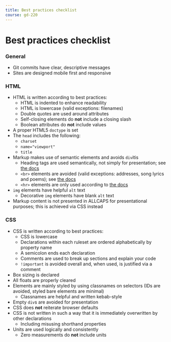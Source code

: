 ```yaml
---
title: Best practices checklist
course: gd-220
---
```


Best practices checklist
========================

### General
- Git commits have clear, descriptive messages
- Sites are designed mobile first and responsive

### HTML
- HTML is written according to best practices:
  - HTML is indented to enhance readability
  - HTML is lowercase (valid exceptions: filenames)
  - Double quotes are used around attributes
  - Self-closing elements do **not** include a closing slash
  - Boolean attributes do **not** include values
- A proper HTML5 `doctype` is set
- The `head` includes the following:
  - `charset`
  - `name="viewport"`
  - `title`  
- Markup makes use of semantic elements and avoids `div`itis
  - Heading tags are used semantically, not simply for presentation; see [the docs](https://developer.mozilla.org/en-US/docs/Web/HTML/Element/Heading_Elements)
  - `<br>` elements are avoided (valid exceptions: addresses, song lyrics and poems); see [the docs](https://developer.mozilla.org/en-US/docs/Web/HTML/Element/br)
  - `<hr>` elements are only used according to [the docs](https://developer.mozilla.org/en-US/docs/Web/HTML/Element/hr)
- `img` elements have helpful `alt` text
  - Decorative `img` elements have blank `alt` text
- Markup content is not presented in ALLCAPS for presentational purposes; this is achieved via CSS instead

### CSS
- CSS is written according to best practices:
  - CSS is lowercase
  - Declarations within each ruleset are ordered alphabetically by property name
  - A semicolon ends each declaration
  - Comments are used to break up sections and explain your code
  - `!important` is avoided overall and, when used, is justified via a comment
- Box sizing is declared
- All floats are properly cleared
- Elements are mainly styled by using classnames on selectors (IDs are avoided, styled bare elements are minimal)
  - Classnames are helpful and written kebab-style
- Empty `div`s are avoided for presentation
- CSS does **not** reiterate browser defaults
- CSS is not written in such a way that it is immediately overwritten by other declarations
  - Including misusing shorthand properties
- Units are used logically and consistently
  - Zero measurements do **not** include units
